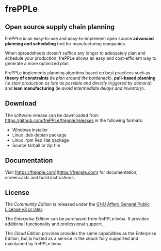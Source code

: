 # frePPLe

## Open source supply chain planning

FrePPLe is an easy-to-use and easy-to-implement open source **advanced planning and scheduling** tool for manufacturing companies.

When spreadsheets doesn't suffice any longer to adequately plan and schedule your production, frePPLe allows an easy and cost-efficient way to generate a more optimized plan.

FrePPLe implements planning algoritms based on best practices such as **theory of constraints** (ie *plan around the bottleneck*), **pull-based planning** (ie *start production as late as possible and directly triggered by demand*) and **lean manufacturing** (ie *avoid intermediate delays and inventory*).

## Download

The software release can be downloaded from https://github.com/frePPLe/frepple/releases
in the following formats:

* Windows installer
* Linux .deb debian package
* Linux .rpm Red Hat package
* Source tarball or zip file

## Documentation

Visit [https://frepple.com](https://frepple.com) for documentation, screencasts and build instructions.

## License

The *Community Edition* is released under the [GNU Affero General
Public License v3 or later](http://www.gnu.org/licenses/).

The *Enterprise Edition* can be purchased from frePPLe bvba. It provides additional functionality
and professional support.

The *Cloud Edition* provides provides the same capabilities as the Enterprise Edition, but is 
hosted as a service in the cloud: fully supported and maintained by frePPLe bvba.
